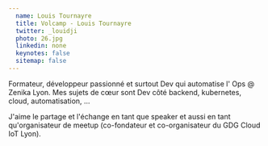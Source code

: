 ```yaml
---
  name: Louis Tournayre
  title: Volcamp - Louis Tournayre
  twitter: _louidji
  photo: 26.jpg
  linkedin: none
  keynotes: false
  sitemap: false
---
```

Formateur, développeur passionné et surtout Dev qui automatise l' Ops @ Zenika Lyon.
Mes sujets de cœur sont Dev côté backend, kubernetes, cloud, automatisation, ...

J'aime le partage et l'échange en tant que speaker et aussi en tant qu'organisateur de meetup (co-fondateur et co-organisateur du GDG Cloud IoT Lyon).
